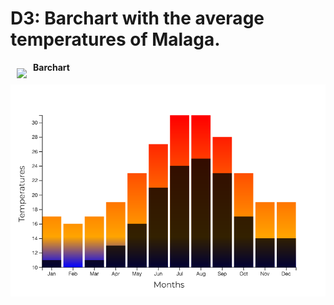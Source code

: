 # D3: Barchart with the average temperatures of Malaga.

<a href="https://d3js.org"><img src="https://d3js.org/logo.svg" align="left" hspace="10" vspace="10"></a>
**Barchart**

![Screenshot](d3-temperatures-barchart.png)

